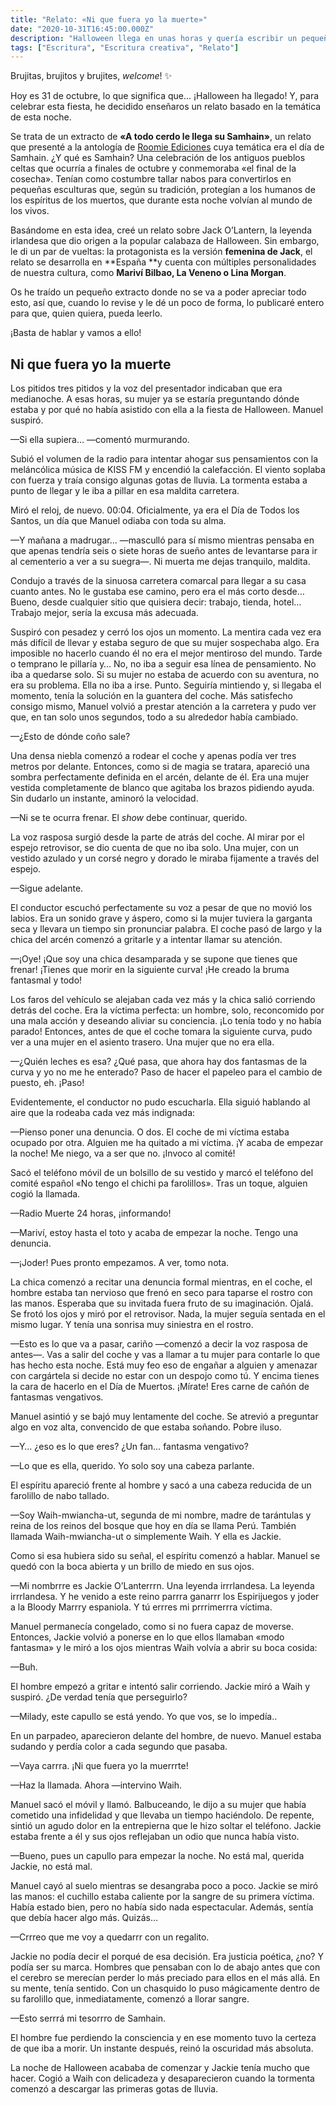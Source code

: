 ```yaml
---
title: "Relato: «Ni que fuera yo la muerte»"
date: "2020-10-31T16:45:00.000Z"
description: "Halloween llega en unas horas y quería escribir un pequeño relato para honrar esta festividad que, para mí, es la más inspiradora de todo el año."
tags: ["Escritura", "Escritura creativa", "Relato"]
---
```


Brujitas, brujitos y brujites, _welcome_! ✨

Hoy es 31 de octubre, lo que significa que… ¡Halloween ha llegado! Y, para celebrar esta fiesta, he decidido enseñaros un relato basado en la temática de esta noche. 

Se trata de un extracto de **«A todo cerdo le llega su Samhain»**, un relato que presenté a la antología de [Roomie Ediciones](https://roomieediciones.com/) cuya temática era el día de Samhain. ¿Y qué es Samhain? Una celebración de los antiguos pueblos celtas que ocurría a finales de octubre y conmemoraba «el final de la cosecha». Tenían como costumbre tallar nabos para convertirlos en pequeñas esculturas que, según su tradición, protegían a los humanos de los espíritus de los muertos, que durante esta noche volvían al mundo de los vivos.

Basándome en esta idea, creé un relato sobre Jack O’Lantern, la leyenda irlandesa que dio origen a la popular calabaza de Halloween. Sin embargo, le di un par de vueltas: la protagonista es la versión **femenina de Jack**, el relato se desarrolla en **España **y cuenta con múltiples personalidades de nuestra cultura, como **Mariví Bilbao, La Veneno o Lina Morgan**.

Os he traído un pequeño extracto donde no se va a poder apreciar todo esto, así que, cuando lo revise y le dé un poco de forma, lo publicaré entero para que, quien quiera, pueda leerlo.

¡Basta de hablar y vamos a ello!


## Ni que fuera yo la muerte

Los pitidos tres pitidos y la voz del presentador indicaban que era medianoche. A esas horas, su mujer ya se estaría preguntando dónde estaba y por qué no había asistido con ella a la fiesta de Halloween. Manuel suspiró.

—Si ella supiera… —comentó murmurando.

Subió el volumen de la radio para intentar ahogar sus pensamientos con la meláncólica música de KISS FM y encendió la calefacción. El viento soplaba con fuerza y traía consigo algunas gotas de lluvia. La tormenta estaba a punto de llegar y le iba a pillar en esa maldita carretera.

Miró el reloj, de nuevo. 00:04. Oficialmente, ya era el Día de Todos los Santos, un día que Manuel odiaba con toda su alma.

—Y mañana a madrugar… —masculló para sí mismo mientras pensaba en que apenas tendría seis o siete horas de sueño antes de levantarse para ir al cementerio a ver a su suegra—. Ni muerta me dejas tranquilo, maldita.

Condujo a través de la sinuosa carretera comarcal para llegar a su casa cuanto antes. No le gustaba ese camino, pero era el más corto desde… Bueno, desde cualquier sitio que quisiera decir: trabajo, tienda, hotel… Trabajo mejor, sería la excusa más adecuada.

Suspiró con pesadez y cerró los ojos un momento. La mentira cada vez era más difícil de llevar y estaba seguro de que su mujer sospechaba algo. Era imposible no hacerlo cuando él no era el mejor mentiroso del mundo. Tarde o temprano le pillaría y… No, no iba a seguir esa línea de pensamiento. No iba a quedarse solo. Si su mujer no estaba de acuerdo con su aventura, no era su problema. Ella no iba a irse. Punto. Seguiría mintiendo y, si llegaba el momento, tenía la solución en la guantera del coche. Más satisfecho consigo mismo, Manuel volvió a prestar atención a la carretera y pudo ver que, en tan solo unos segundos, todo a su alrededor había cambiado.

—¿Esto de dónde coño sale?

Una densa niebla comenzó a rodear el coche y apenas podía ver tres metros por delante. Entonces, como si de magia se tratara, apareció una sombra perfectamente definida en el arcén, delante de él. Era una mujer vestida completamente de blanco que agitaba los brazos pidiendo ayuda. Sin dudarlo un instante, aminoró la velocidad.

—Ni se te ocurra frenar. El _show_ debe continuar, querido. 

La voz rasposa surgió desde la parte de atrás del coche. Al mirar por el espejo retrovisor, se dio cuenta de que no iba solo. Una mujer, con un vestido azulado y un corsé negro y dorado le miraba fijamente a través del espejo.

—Sigue adelante.

El conductor escuchó perfectamente su voz a pesar de que no movió los labios. Era un sonido grave y áspero, como si la mujer tuviera la garganta seca y llevara un tiempo sin pronunciar palabra. El coche pasó de largo y la chica del arcén comenzó a gritarle y a intentar llamar su atención.

—¡Oye! ¡Que soy una chica desamparada y se supone que tienes que frenar! ¡Tienes que morir en la siguiente curva! ¡He creado la bruma fantasmal y todo!

Los faros del vehículo se alejaban cada vez más y la chica salió corriendo detrás del coche. Era la víctima perfecta: un hombre, solo, reconcomido por una mala acción y deseando aliviar su conciencia. ¡Lo tenía todo y no había parado! Entonces, antes de que el coche tomara la siguiente curva, pudo ver a una mujer en el asiento trasero. Una mujer que no era ella.

—¿Quién leches es esa? ¿Qué pasa, que ahora hay dos fantasmas de la curva y yo no me he enterado? Paso de hacer el papeleo para el cambio de puesto, eh. ¡Paso!

Evidentemente, el conductor no pudo escucharla. Ella siguió hablando al aire que la rodeaba cada vez más indignada:

—Pienso poner una denuncia. O dos. El coche de mi víctima estaba ocupado por otra. Alguien me ha quitado a mi víctima. ¡Y acaba de empezar la noche! Me niego, va a ser que no. ¡Invoco al comité!

Sacó el teléfono móvil de un bolsillo de su vestido y marcó el teléfono del comité español «No tengo el chichi pa farolillos». Tras un toque, alguien cogió la llamada.

—Radio Muerte 24 horas, ¡informando!

—Mariví, estoy hasta el toto y acaba de empezar la noche. Tengo una denuncia.

—¡Joder! Pues pronto empezamos. A ver, tomo nota.

La chica comenzó a recitar una denuncia formal mientras, en el coche, el hombre estaba tan nervioso que frenó en seco para taparse el rostro con las manos. Esperaba que su invitada fuera fruto de su imaginación. Ojalá. Se frotó los ojos y miró por el retrovisor. Nada, la mujer seguía sentada en el mismo lugar. Y tenía una sonrisa muy siniestra en el rostro.

—Esto es lo que va a pasar, cariño —comenzó a decir la voz rasposa de antes—. Vas a salir del coche y vas a llamar a tu mujer para contarle lo que has hecho esta noche. Está muy feo eso de engañar a alguien y amenazar con cargártela si decide no estar con un despojo como tú. Y encima tienes la cara de hacerlo en el Día de Muertos. ¡Mírate! Eres carne de cañón de fantasmas vengativos.

Manuel  asintió y se bajó muy lentamente del coche. Se atrevió a preguntar algo en voz alta, convencido de que estaba soñando. Pobre iluso.

—Y… ¿eso es lo que eres? ¿Un fan… fantasma vengativo?

—Lo que es ella, querido. Yo solo soy una cabeza parlante.

El espíritu apareció frente al hombre y sacó a una cabeza reducida de un farolillo de nabo tallado.

—Soy Waih-mwiancha-ut, segunda de mi nombre, madre de tarántulas y reina de los reinos del bosque que hoy en día se llama Perú. También llamada Waih-mwiancha-ut o simplemente Waih. Y ella es Jackie.

Como si esa hubiera sido su señal, el espíritu comenzó a hablar. Manuel se quedó con la boca abierta y un brillo de miedo en sus ojos. 

—Mi nombrrre es Jackie O’Lanterrrn. Una leyenda irrrlandesa. La leyenda irrrlandesa. Y he venido a este reino parrra ganarrr los Espirijuegos y joder a la Bloody Marrry espaniola. Y tú errres mi prrrimerrra víctima.

Manuel permanecía congelado, como si no fuera capaz de moverse. Entonces, Jackie volvió a ponerse en lo que ellos llamaban «modo fantasma» y le miró a los ojos mientras Waih volvía a abrir su boca cosida:

—Buh.

El hombre empezó a gritar e intentó salir corriendo. Jackie miró a Waih y suspiró. ¿De verdad tenía que perseguirlo?

—Milady, este capullo se está yendo. Yo que vos, se lo impedía..

En un parpadeo, aparecieron delante del hombre, de nuevo. Manuel estaba sudando y perdía color a cada segundo que pasaba.

—Vaya carrra. ¡Ni que fuera yo la muerrrte!

—Haz la llamada. Ahora —intervino Waih.

Manuel sacó el móvil y llamó. Balbuceando, le dijo a su mujer que había cometido una infidelidad y que llevaba un tiempo haciéndolo. De repente, sintió un agudo dolor en la entrepierna que le hizo soltar el teléfono. Jackie estaba frente a él y sus ojos reflejaban un odio que nunca había visto.

—Bueno, pues un capullo para empezar la noche. No está mal, querida Jackie, no está mal.

Manuel cayó al suelo mientras se desangraba poco a poco. Jackie se miró las manos: el cuchillo estaba caliente por la sangre de su primera víctima. Había estado bien, pero no había sido nada espectacular. Además, sentía que debía hacer algo más. Quizás…

—Crrreo que me voy a quedarrr con un regalito.

Jackie no podía decir el porqué de esa decisión. Era justicia poética, ¿no? Y podía ser su marca. Hombres que pensaban con lo de abajo antes que con el cerebro se merecían perder lo más preciado para ellos en el más allá. En su mente, tenía sentido. Con un chasquido lo puso mágicamente dentro de su farolillo que, inmediatamente, comenzó a llorar sangre.

—Esto serrrá mi tesorrro de Samhain.

El hombre fue perdiendo la consciencia y en ese momento tuvo la certeza de que iba a morir. Un instante después, reinó la oscuridad más absoluta.

La noche de Halloween acababa de comenzar y Jackie tenía mucho que hacer. Cogió a Waih con delicadeza y desaparecieron cuando la tormenta comenzó a descargar las primeras gotas de lluvia.
